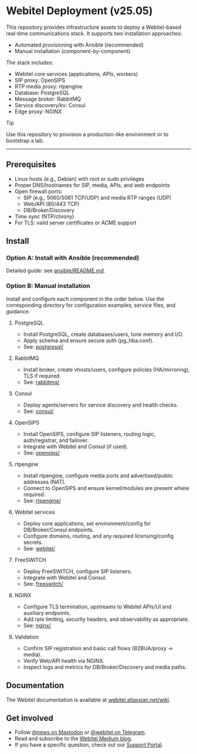 # Webitel Deployment (v25.05)

This repository provides infrastructure assets to deploy a Webitel-based real-time communications stack. 
It supports two installation approaches:
- Automated provisioning with Ansible (recommended)
- Manual installation (component-by-component)

The stack includes:
- Webitel core services (applications, APIs, workers)
- SIP proxy: OpenSIPS
- RTP media proxy: rtpengine
- Database: PostgreSQL
- Message broker: RabbitMQ
- Service discovery/kv: Consul
- Edge proxy: NGINX

> [!TIP]
> Use this repository to provision a production-like environment or to bootstrap a lab.

---

## Prerequisites

- Linux hosts (e.g., Debian) with root or sudo privileges
- Proper DNS/hostnames for SIP, media, APIs, and web endpoints
- Open firewall ports:
  - SIP (e.g., 5060/5061 TCP/UDP) and media RTP ranges (UDP)
  - Web/API (80/443 TCP)
  - DB/Broker/Discovery
- Time sync (NTP/chrony)
- For TLS: valid server certificates or ACME support

## Install

### Option A: Install with Ansible (recommended)

Detailed guide: see [ansible/README.md](./ansible/README.md).

### Option B: Manual installation

Install and configure each component in the order below. Use the corresponding directory for configuration examples, service files, and guidance.

1. PostgreSQL
   - Install PostgreSQL, create databases/users, tune memory and I/O.
   - Apply schema and ensure secure auth (pg_hba.conf).
   - See: [postgresql/](./postgresql)

2. RabbitMQ
   - Install broker, create vhosts/users, configure policies (HA/mirroring), TLS if required.
   - See: [rabbitmq/](./rabbitmq)

3. Consul
   - Deploy agents/servers for service discovery and health checks.
   - See: [consul/](./consul)

4. OpenSIPS
   - Install OpenSIPS, configure SIP listeners, routing logic, auth/registrar, and failover.
   - Integrate with Webitel and Consul (if used).
   - See: [opensips/](./opensips)

5. rtpengine
   - Install rtpengine, configure media ports and advertised/public addresses (NAT).
   - Connect to OpenSIPS and ensure kernel/modules are present where required.
   - See: [rtpengine/](./rtpengine)

6. Webitel services
    - Deploy core applications, set environment/config for DB/Broker/Consul endpoints.
    - Configure domains, routing, and any required licensing/config secrets.
    - See: [webitel/](./webitel)

7. FreeSWITCH
    - Deploy FreeSWITCH, configure SIP listeners.
    - Integrate with Webitel and Consul.
    - See: [freeswitch/](./freeswitch)

8. NGINX
   - Configure TLS termination, upstreams to Webitel APIs/UI and auxiliary endpoints.
   - Add rate limiting, security headers, and observability as appropriate.
   - See: [nginx/](./nginx)

9. Validation
   - Confirm SIP registration and basic call flows (B2BUA/proxy → media).
   - Verify Web/API health via NGINX.
   - Inspect logs and metrics for DB/Broker/Discovery and media paths.

## Documentation

The Webitel documentation is available at [webitel.atlassian.net/wiki](https://webitel.atlassian.net/wiki/spaces/WEP/overview).

## Get involved

- Follow [@news on Mastodon](https://social.webitel.me/@news) or [@webitel on Telegram](https://t.me/webitel).
- Read and subscribe to the [Webitel Medium blog](https://medium.com/@webitel).
- If you have a specific question, check out our [Support Portal](https://cs.my.webitel.com/).